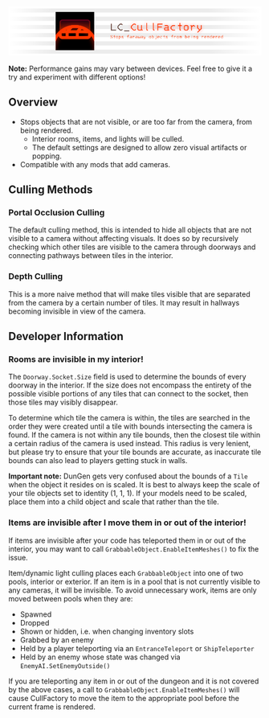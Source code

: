 ![Banner](https://raw.githubusercontent.com/2394425147/LC_CullFactory/master/CullFactory/Documentation/banner.png)

**Note:** Performance gains may vary between devices. Feel free to give it a try and experiment with different options!

## Overview

- Stops objects that are not visible, or are too far from the camera, from being rendered.
    - Interior rooms, items, and lights will be culled.
    - The default settings are designed to allow zero visual artifacts or popping.
- Compatible with any mods that add cameras.

## Culling Methods

### Portal Occlusion Culling

The default culling method, this is intended to hide all objects that are not visible to a camera without affecting visuals. It does so by recursively checking which other tiles are visible to the camera through doorways and connecting pathways between tiles in the interior.

### Depth Culling

This is a more naive method that will make tiles visible that are separated from the camera by a certain number of tiles. It may result in hallways becoming invisible in view of the camera.

## Developer Information

### Rooms are invisible in my interior!

The `Doorway.Socket.Size` field is used to determine the bounds of every doorway in the interior. If the size does not encompass the entirety of the possible visible portions of any tiles that can connect to the socket, then those tiles may visibly disappear.

To determine which tile the camera is within, the tiles are searched in the order they were created until a tile with bounds intersecting the camera is found. If the camera is not within any tile bounds, then the closest tile within a certain radius of the camera is used instead. This radius is very lenient, but please try to ensure that your tile bounds are accurate, as inaccurate tile bounds can also lead to players getting stuck in walls.

**Important note:** DunGen gets very confused about the bounds of a `Tile` when the object it resides on is scaled. It is best to always keep the scale of your tile objects set to identity (1, 1, 1). If your models need to be scaled, place them into a child object and scale that rather than the tile.

### Items are invisible after I move them in or out of the interior!

If items are invisible after your code has teleported them in or out of the interior, you may want to call `GrabbableObject.EnableItemMeshes()` to fix the issue.

Item/dynamic light culling places each `GrabbableObject` into one of two pools, interior or exterior. If an item is in a pool that is not currently visible to any cameras, it will be invisible. To avoid unnecessary work, items are only moved between pools when they are:

- Spawned
- Dropped
- Shown or hidden, i.e. when changing inventory slots
- Grabbed by an enemy
- Held by a player teleporting via an `EntranceTeleport` or `ShipTeleporter`
- Held by an enemy whose state was changed via `EnemyAI.SetEnemyOutside()`

If you are teleporting any item in or out of the dungeon and it is not covered by the above cases, a call to `GrabbableObject.EnableItemMeshes()` will cause CullFactory to move the item to the appropriate pool before the current frame is rendered.
